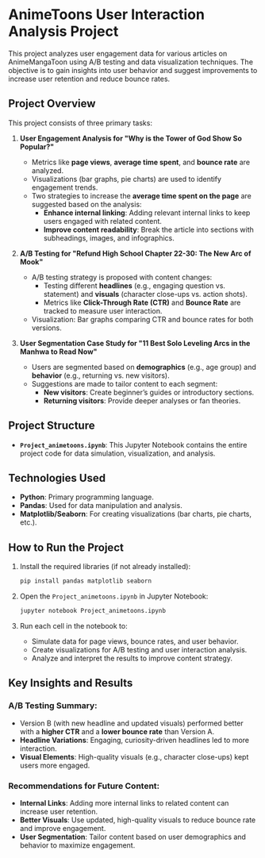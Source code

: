 # **AnimeToons User Interaction Analysis Project**

This project analyzes user engagement data for various articles on AnimeMangaToon using A/B testing and data visualization techniques. The objective is to gain insights into user behavior and suggest improvements to increase user retention and reduce bounce rates.

## **Project Overview**

This project consists of three primary tasks:

1. **User Engagement Analysis for "Why is the Tower of God Show So Popular?"**
   - Metrics like **page views**, **average time spent**, and **bounce rate** are analyzed.
   - Visualizations (bar graphs, pie charts) are used to identify engagement trends.
   - Two strategies to increase the **average time spent on the page** are suggested based on the analysis:
     - **Enhance internal linking**: Adding relevant internal links to keep users engaged with related content.
     - **Improve content readability**: Break the article into sections with subheadings, images, and infographics.

2. **A/B Testing for "Refund High School Chapter 22-30: The New Arc of Mook"**
   - A/B testing strategy is proposed with content changes:
     - Testing different **headlines** (e.g., engaging question vs. statement) and **visuals** (character close-ups vs. action shots).
     - Metrics like **Click-Through Rate (CTR)** and **Bounce Rate** are tracked to measure user interaction.
   - Visualization: Bar graphs comparing CTR and bounce rates for both versions.

3. **User Segmentation Case Study for "11 Best Solo Leveling Arcs in the Manhwa to Read Now"**
   - Users are segmented based on **demographics** (e.g., age group) and **behavior** (e.g., returning vs. new visitors).
   - Suggestions are made to tailor content to each segment:
     - **New visitors**: Create beginner’s guides or introductory sections.
     - **Returning visitors**: Provide deeper analyses or fan theories.

## **Project Structure**

- **`Project_animetoons.ipynb`**: This Jupyter Notebook contains the entire project code for data simulation, visualization, and analysis.

## **Technologies Used**

- **Python**: Primary programming language.
- **Pandas**: Used for data manipulation and analysis.
- **Matplotlib/Seaborn**: For creating visualizations (bar charts, pie charts, etc.).

## **How to Run the Project**

1. Install the required libraries (if not already installed):
   ```bash
   pip install pandas matplotlib seaborn
   ```
   
2. Open the `Project_animetoons.ipynb` in Jupyter Notebook:
   ```bash
   jupyter notebook Project_animetoons.ipynb
   ```

3. Run each cell in the notebook to:
   - Simulate data for page views, bounce rates, and user behavior.
   - Create visualizations for A/B testing and user interaction analysis.
   - Analyze and interpret the results to improve content strategy.

## **Key Insights and Results**

### A/B Testing Summary:
- Version B (with new headline and updated visuals) performed better with a **higher CTR** and a **lower bounce rate** than Version A.
- **Headline Variations**: Engaging, curiosity-driven headlines led to more interaction.
- **Visual Elements**: High-quality visuals (e.g., character close-ups) kept users more engaged.

### Recommendations for Future Content:
- **Internal Links**: Adding more internal links to related content can increase user retention.
- **Better Visuals**: Use updated, high-quality visuals to reduce bounce rate and improve engagement.
- **User Segmentation**: Tailor content based on user demographics and behavior to maximize engagement.
